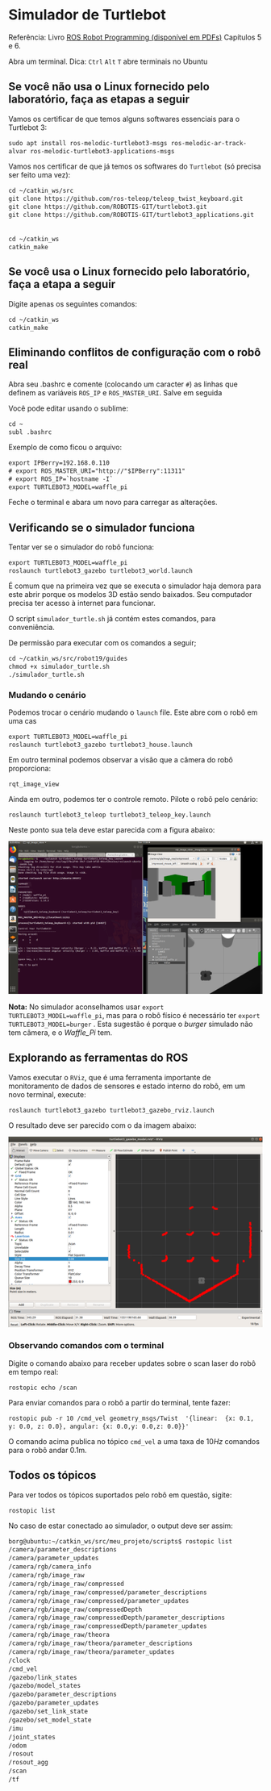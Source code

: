 # Simulador de Turtlebot

Referência: Livro [ROS Robot Programming (disponível em PDFs)](http://community.robotsource.org/t/download-the-ros-robot-programming-book-for-free/51) Capítulos 5 e 6.


Abra um terminal. Dica: `Ctrl` `Alt` `T` abre terminais no Ubuntu


## Se você não usa o Linux fornecido pelo laboratório, faça as etapas a seguir

Vamos os certificar de que temos alguns softwares essenciais para o Turtlebot 3:

    sudo apt install ros-melodic-turtlebot3-msgs ros-melodic-ar-track-alvar ros-melodic-turtlebot3-applications-msgs


Vamos nos certificar de que já temos os softwares do `Turtlebot` (só precisa ser feito uma vez):

    cd ~/catkin_ws/src
    git clone https://github.com/ros-teleop/teleop_twist_keyboard.git    
    git clone https://github.com/ROBOTIS-GIT/turtlebot3.git
    git clone https://github.com/ROBOTIS-GIT/turtlebot3_applications.git  


    cd ~/catkin_ws
    catkin_make

## Se você usa o Linux fornecido pelo laboratório, faça a etapa a seguir

Digite apenas os seguintes comandos:

    cd ~/catkin_ws
    catkin_make

## Eliminando conflitos de configuração com o robô real

Abra seu .bashrc e comente (colocando um caracter `#`) as linhas que definem as variáveis `ROS_IP` e `ROS_MASTER_URI`. Salve em seguida

Você pode editar usando o sublime:

    cd ~
    subl .bashrc

Exemplo de como ficou o arquivo:

    export IPBerry=192.168.0.110
    # export ROS_MASTER_URI="http://"$IPBerry":11311"
    # export ROS_IP=`hostname -I`
    export TURTLEBOT3_MODEL=waffle_pi
    
 Feche o terminal e abara um novo para carregar as alterações.


## Verificando se o simulador funciona


Tentar ver se o simulador do robô funciona:

    export TURTLEBOT3_MODEL=waffle_pi
    roslaunch turtlebot3_gazebo turtlebot3_world.launch

É comum que na primeira vez que se executa o simulador haja demora para este abrir porque os modelos 3D estão sendo baixados. Seu computador precisa ter acesso à internet para funcionar.

O script `simulador_turtle.sh` já contém estes comandos, para conveniência. 

De permissão para executar com os comandos a seguir;

    cd ~/catkin_ws/src/robot19/guides
    chmod +x simulador_turtle.sh
    ./simulador_turtle.sh


### Mudando o cenário

Podemos trocar o cenário mudando o `launch` file. Este abre com o robô em uma cas

    export TURTLEBOT3_MODEL=waffle_pi
    roslaunch turtlebot3_gazebo turtlebot3_house.launch


Em outro terminal podemos observar a visão que a câmera do robô proporciona:

    rqt_image_view

Ainda em outro, podemos ter o controle remoto. Pilote o robô pelo cenário:

    roslaunch turtlebot3_teleop turtlebot3_teleop_key.launch

Neste ponto sua tela deve estar parecida com a figura abaixo:

![Simulador com teleop](simulador_teleop.png)



**Nota:** No simulador aconselhamos usar `export TURTLEBOT3_MODEL=waffle_pi`, mas para o robô físico é necessário ter `export TURTLEBOT3_MODEL=burger` . Esta sugestão é porque o *burger* simulado não tem câmera, e o *Waffle_Pi* tem. 

## Explorando as ferramentas do ROS

Vamos executar o `RViz`, que é uma ferramenta importante de monitoramento de dados de sensores e estado interno do robô, em um novo terminal, execute:

    roslaunch turtlebot3_gazebo turtlebot3_gazebo_rviz.launch

O resultado deve ser parecido com o da imagem abaixo:

![Rviz mostrando o retorno do LIDAR](simulador_rviz.png)

### Observando comandos com o terminal

Digite o comando abaixo para receber updates sobre o scan laser do robô em tempo real:

    rostopic echo /scan

Para enviar comandos para o robô a partir do terminal, tente fazer:

    rostopic pub -r 10 /cmd_vel geometry_msgs/Twist  '{linear:  {x: 0.1, y: 0.0, z: 0.0}, angular: {x: 0.0,y: 0.0,z: 0.0}}'

O comando acima publica no tópico `cmd_vel` a uma taxa de $10Hz$ comandos para o robô andar 0.1m.

## Todos os tópicos

Para ver todos os tópicos suportados pelo robô em questão, sigite:

    rostopic list

No caso de estar conectado ao simulador, o output deve ser assim:
```bash
borg@ubuntu:~/catkin_ws/src/meu_projeto/scripts$ rostopic list
/camera/parameter_descriptions
/camera/parameter_updates
/camera/rgb/camera_info
/camera/rgb/image_raw
/camera/rgb/image_raw/compressed
/camera/rgb/image_raw/compressed/parameter_descriptions
/camera/rgb/image_raw/compressed/parameter_updates
/camera/rgb/image_raw/compressedDepth
/camera/rgb/image_raw/compressedDepth/parameter_descriptions
/camera/rgb/image_raw/compressedDepth/parameter_updates
/camera/rgb/image_raw/theora
/camera/rgb/image_raw/theora/parameter_descriptions
/camera/rgb/image_raw/theora/parameter_updates
/clock
/cmd_vel
/gazebo/link_states
/gazebo/model_states
/gazebo/parameter_descriptions
/gazebo/parameter_updates
/gazebo/set_link_state
/gazebo/set_model_state
/imu
/joint_states
/odom
/rosout
/rosout_agg
/scan
/tf

```
